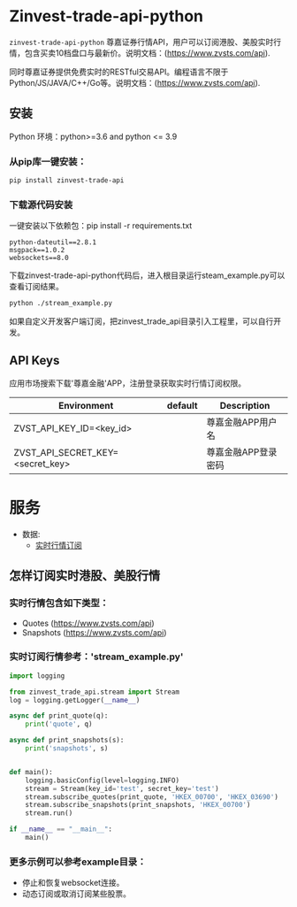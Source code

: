 
# Zinvest-trade-api-python

`zinvest-trade-api-python` 尊嘉证券行情API，用户可以订阅港股、美股实时行情，包含买卖10档盘口与最新价。说明文档：(https://www.zvsts.com/api).

同时尊嘉证券提供免费实时的RESTful交易API。编程语言不限于Python/JS/JAVA/C++/Go等。说明文档：(https://www.zvsts.com/api).

## 安装 
Python 环境：python>=3.6 and python <= 3.9
### 从pip库一键安装：
```bash
pip install zinvest-trade-api
```
### 下载源代码安装
一键安装以下依赖包：pip install -r requirements.txt 
```
python-dateutil==2.8.1
msgpack==1.0.2
websockets==8.0

```
下载zinvest-trade-api-python代码后，进入根目录运行steam_example.py可以查看订阅结果。
```bash
python ./stream_example.py
```
如果自定义开发客户端订阅，把zinvest_trade_api目录引入工程里，可以自行开发。

## API Keys
应用市场搜索下载'尊嘉金融'APP，注册登录获取实时行情订阅权限。

| Environment                      | default                                                                                | Description                                                                                                            |
| -------------------------------- | -------------------------------------------------------------------------------------- | ---------------------------------------------------------------------------------------------------------------------- |
| ZVST_API_KEY_ID=<key_id>         |                                                                                        | 尊嘉金融APP用户名                                                                                                         |
| ZVST_API_SECRET_KEY=<secret_key> |                                                                                        | 尊嘉金融APP登录密码                                                                                                  |


# 服务
* 数据:
  * [实时行情订阅](https://www.zvsts.com/api)
  
## 怎样订阅实时港股、美股行情
### 实时行情包含如下类型：
* Quotes (https://www.zvsts.com/api)
* Snapshots (https://www.zvsts.com/api)

### 实时订阅行情参考：'stream_example.py'
```py
import logging

from zinvest_trade_api.stream import Stream
log = logging.getLogger(__name__)

async def print_quote(q):
    print('quote', q)

async def print_snapshots(s):
    print('snapshots', s)


def main():
    logging.basicConfig(level=logging.INFO)
    stream = Stream(key_id='test', secret_key='test')
    stream.subscribe_quotes(print_quote, 'HKEX_00700', 'HKEX_03690')
    stream.subscribe_snapshots(print_snapshots, 'HKEX_00700')
    stream.run()

if __name__ == "__main__":
    main()

```
### 更多示例可以参考example目录：
* 停止和恢复websocket连接。
* 动态订阅或取消订阅某些股票。